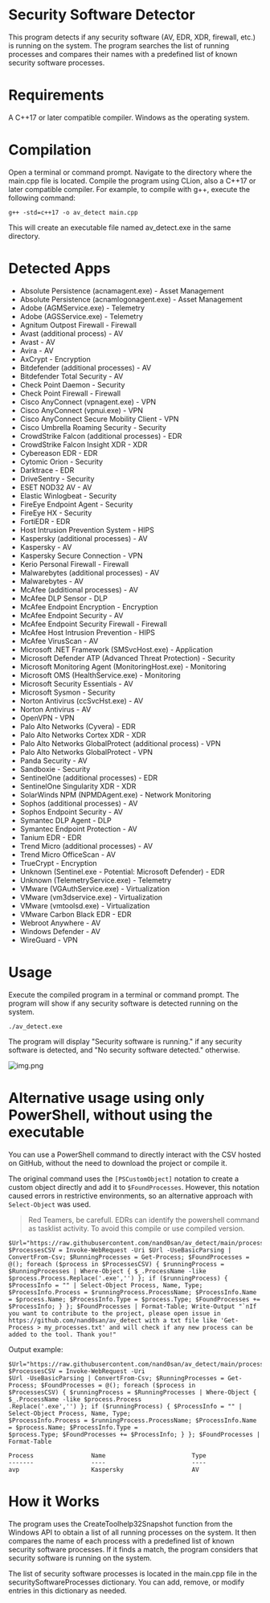 # Security Software Detector
This program detects if any security software (AV, EDR, XDR, firewall, etc.) is running on the system. The program searches the list of running processes and compares their names with a predefined list of known security software processes.

# Requirements
A C++17 or later compatible compiler.
Windows as the operating system.

# Compilation
Open a terminal or command prompt.
Navigate to the directory where the main.cpp file is located.
Compile the program using CLion, also a C++17 or later compatible compiler. For example, to compile with g++, execute the following command:
```
g++ -std=c++17 -o av_detect main.cpp
```
This will create an executable file named av_detect.exe in the same directory.

# Detected Apps
- Absolute Persistence (acnamagent.exe) - Asset Management
- Absolute Persistence (acnamlogonagent.exe) - Asset Management
- Adobe (AGMService.exe) - Telemetry
- Adobe (AGSService.exe) - Telemetry
- Agnitum Outpost Firewall - Firewall
- Avast (additional process) - AV
- Avast - AV
- Avira - AV
- AxCrypt - Encryption
- Bitdefender (additional processes) - AV
- Bitdefender Total Security - AV
- Check Point Daemon - Security
- Check Point Firewall - Firewall
- Cisco AnyConnect (vpnagent.exe) - VPN
- Cisco AnyConnect (vpnui.exe) - VPN
- Cisco AnyConnect Secure Mobility Client - VPN
- Cisco Umbrella Roaming Security - Security
- CrowdStrike Falcon (additional processes) - EDR
- CrowdStrike Falcon Insight XDR - XDR
- Cybereason EDR - EDR
- Cytomic Orion - Security
- Darktrace - EDR
- DriveSentry - Security
- ESET NOD32 AV - AV
- Elastic Winlogbeat - Security
- FireEye Endpoint Agent - Security
- FireEye HX - Security
- FortiEDR - EDR
- Host Intrusion Prevention System - HIPS
- Kaspersky (additional processes) - AV
- Kaspersky - AV
- Kaspersky Secure Connection - VPN
- Kerio Personal Firewall - Firewall
- Malwarebytes (additional processes) - AV
- Malwarebytes - AV
- McAfee (additional processes) - AV
- McAfee DLP Sensor - DLP
- McAfee Endpoint Encryption - Encryption
- McAfee Endpoint Security - AV
- McAfee Endpoint Security Firewall - Firewall
- McAfee Host Intrusion Prevention - HIPS
- McAfee VirusScan - AV
- Microsoft .NET Framework (SMSvcHost.exe) - Application
- Microsoft Defender ATP (Advanced Threat Protection) - Security
- Microsoft Monitoring Agent (MonitoringHost.exe) - Monitoring
- Microsoft OMS (HealthService.exe) - Monitoring
- Microsoft Security Essentials - AV
- Microsoft Sysmon - Security
- Norton Antivirus (ccSvcHst.exe) - AV
- Norton Antivirus - AV
- OpenVPN - VPN
- Palo Alto Networks (Cyvera) - EDR
- Palo Alto Networks Cortex XDR - XDR
- Palo Alto Networks GlobalProtect (additional process) - VPN
- Palo Alto Networks GlobalProtect - VPN
- Panda Security - AV
- Sandboxie - Security
- SentinelOne (additional processes) - EDR
- SentinelOne Singularity XDR - XDR
- SolarWinds NPM (NPMDAgent.exe) - Network Monitoring
- Sophos (additional processes) - AV
- Sophos Endpoint Security - AV
- Symantec DLP Agent - DLP
- Symantec Endpoint Protection - AV
- Tanium EDR - EDR
- Trend Micro (additional processes) - AV
- Trend Micro OfficeScan - AV
- TrueCrypt - Encryption
- Unknown (Sentinel.exe - Potential: Microsoft Defender) - EDR
- Unknown (TelemetryService.exe) - Telemetry
- VMware (VGAuthService.exe) - Virtualization
- VMware (vm3dservice.exe) - Virtualization
- VMware (vmtoolsd.exe) - Virtualization
- VMware Carbon Black EDR - EDR
- Webroot Anywhere - AV
- Windows Defender - AV
- WireGuard - VPN


# Usage
Execute the compiled program in a terminal or command prompt. The program will show if any security software is detected running on the system.

```
./av_detect.exe
```
The program will display "Security software is running." if any security software is detected, and "No security software detected." otherwise.

![img.png](img.png)

# Alternative usage using only PowerShell, without using the executable

You can use a PowerShell command to directly interact with the CSV hosted on GitHub, without the need to download the project or compile it.

The original command uses the `[PSCustomObject]` notation to create a custom object directly and add it to `$FoundProcesses`. 
However, this notation caused errors in restrictive environments, so an alternative approach with `Select-Object` was used.

> Red Teamers, be carefull. EDRs can identify the powershell command as tasklist activity. To avoid this compile or use compiled version.
 
```
$Url="https://raw.githubusercontent.com/nand0san/av_detect/main/processes.csv"; $ProcessesCSV = Invoke-WebRequest -Uri $Url -UseBasicParsing | ConvertFrom-Csv; $RunningProcesses = Get-Process; $FoundProcesses = @(); foreach ($process in $ProcessesCSV) { $runningProcess = $RunningProcesses | Where-Object { $_.ProcessName -like $process.Process.Replace('.exe','') }; if ($runningProcess) { $ProcessInfo = "" | Select-Object Process, Name, Type; $ProcessInfo.Process = $runningProcess.ProcessName; $ProcessInfo.Name = $process.Name; $ProcessInfo.Type = $process.Type; $FoundProcesses += $ProcessInfo; } }; $FoundProcesses | Format-Table; Write-Output "`nIf you want to contribute to the project, please open issue in https://github.com/nand0san/av_detect with a txt file like 'Get-Process > my_processes.txt' and will check if any new process can be added to the tool. Thank you!"
```
Output example:
```
$Url="https://raw.githubusercontent.com/nand0san/av_detect/main/processes.csv"; $ProcessesCSV = Invoke-WebRequest -Uri 
$Url -UseBasicParsing | ConvertFrom-Csv; $RunningProcesses = Get-Process; $FoundProcesses = @(); foreach ($process in 
$ProcessesCSV) { $runningProcess = $RunningProcesses | Where-Object { $_.ProcessName -like $process.Process
.Replace('.exe','') }; if ($runningProcess) { $ProcessInfo = "" | Select-Object Process, Name, Type; 
$ProcessInfo.Process = $runningProcess.ProcessName; $ProcessInfo.Name = $process.Name; $ProcessInfo.Type = 
$process.Type; $FoundProcesses += $ProcessInfo; } }; $FoundProcesses | Format-Table

Process                Name                        Type
-------                ----                        ----
avp                    Kaspersky                   AV

```

# How it Works
The program uses the CreateToolhelp32Snapshot function from the Windows API to obtain a list of all running processes on the system. It then compares the name of each process with a predefined list of known security software processes. If it finds a match, the program considers that security software is running on the system.

The list of security software processes is located in the main.cpp file in the securitySoftwareProcesses dictionary. You can add, remove, or modify entries in this dictionary as needed.
